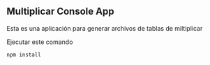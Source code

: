 ## Multiplicar Console App

Esta es una aplicación para generar archivos de tablas de miltiplicar

Ejecutar este comando

```
npm install
```